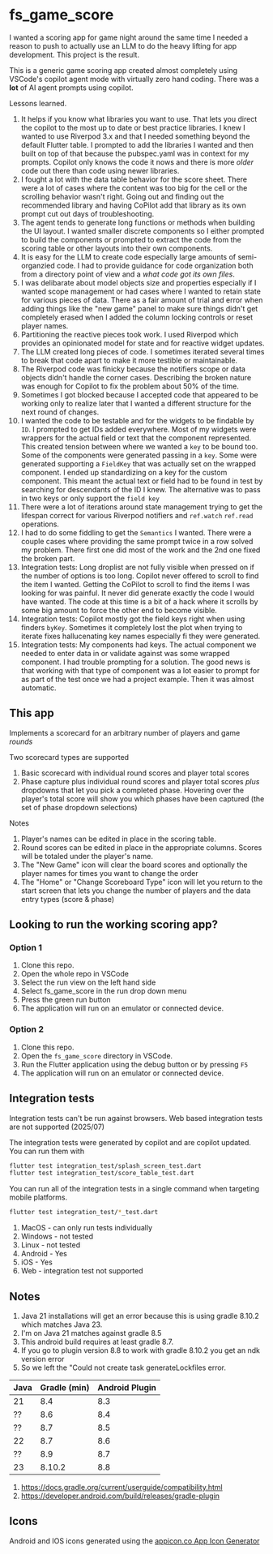 # fs_game_score

I wanted a scoring app for game night around the same time I needed a reason to push to actually use an LLM to do the heavy lifting for app development.  This project is the result.

This is a generic game scoring app created almost completely using VSCode's copilot agent mode with virtually zero hand coding.  There was a **lot** of AI agent prompts using copilot.

Lessons learned.

1. It helps if you know what libraries you want to use. That lets you direct the copilot to the most up to date or best practice libraries.  I knew I wanted to use Riverpod 3.x and that I needed something beyond the default Flutter table. I prompted to add the libraries I wanted and then built on top of that because the pubspec.yaml was in context for my prompts. Copilot only knows the code it nows and there is more _older_ code out there than code using newer libraries.
2. I fought a lot with the data table behavior for the score sheet. There were a lot of cases where the content was too big for the cell or the scrolling behavior wasn't right.  Going out and finding out the recommended library and having CoPilot add that library as its own prompt cut out days of troubleshooting.
3. The agent tends to generate long functions or methods when building the UI layout. I wanted smaller discrete components so I either prompted to build the components or prompted to extract the code from the scoring table or other layouts into their own components.
4. It is easy for the LLM to create code especially large amounts of semi-organzied code. I had to provide guidance for code organization both from a directory point of view and a _what code got its own files_.
5. I was delibarate about model objects size and properties especially if I wanted scope management or had cases where I wanted to retain state for various pieces of data.  There as a fair amount of trial and error when adding things like the "new game" panel to make sure things didn't get completely erased when I added the column locking controls or reset player names.
6. Partitioning the reactive pieces took work. I used Riverpod which provides an opinionated model for state and for reactive widget updates.
7. The LLM created long pieces of code.  I sometimes iterated several times to break that code apart to make it more testible or maintainable.
8. The Riverpod code was finicky because the notifiers scope or data objects didn't handle the corner cases.  Describing the broken nature was enough for Copilot to fix the problem about 50% of the time.
9. Sometimes I got blocked because I accepted code that appeared to be working only to realize later that I wanted a different structure for the next round of changes.
10. I wanted the code to be testable and for the widgets to be findable by `ID`. I prompted to get IDs added everywhere. Most of my widgets were wrappers for the actual field or text that the component represented.  This created tension between where we wanted a `key` to be bound too.  Some of the components were generated passing in a `key`.  Some were generated supporting a `FieldKey` that was actually set on the wrapped component. I ended up standardizing on a key for the custom component.  This meant the actual text or field had to be found in test by searching for descendants of the ID I knew. The alternative was to pass in two keys or only support the `field key`
11. There were a lot of iterations around state management trying to get the lifespan correct for various Riverpod notifiers and `ref.watch` `ref.read` operations.
12. I had to do some fiddling to get the `Semantics` I wanted.  There were a couple cases where providing the same prompt twice in a row solved my problem.  There first one did most of the work and the 2nd one fixed the broken part.
13. Integration tests: Long droplist are not fully visible when pressed on if the number of options is too long. Copilot never offered to scroll to find the item I wanted. Getting the CoPilot to scroll to find the items I was looking for was painful.  It never did generate exactly the code I would have wanted. The code at this time is a bit of a hack where it scrolls by some big amount to force the other end to become visible.
14. Integration tests: Copilot mostly got the field keys right when using finders `byKey`. Sometimes it completely lost the plot when trying to iterate fixes hallucenating key names especially fi they were generated.
15. Integration tests: My components had keys.  The actual component we needed to enter data in or validate against was some wrapped component. I had trouble prompting for a solution. The good news is that working with that type of component was a lot easier to prompt for as part of the test once we had a project example. Then it was almost automatic.

## This app

Implements a scorecard for an arbitrary number of players and game _rounds_

Two scorecard types are supported

1. Basic scorecard with individual round scores and player total scores
2. Phase capture plus individual round scores and player total scores _plus_ dropdowns that let you pick a completed phase.  Hovering over the player's total score will show you which phases have been captured (the set of phase dropdown selections)

Notes

1. Player's names can be edited in place in the scoring table.
2. Round scores can be edited in place in the appropriate columns.  Scores will be totaled under the player's name.
3. The "New Game" icon will clear the board scores and optionally the player names for times you want to change the order
4. The "Home" or "Change Scoreboard Type" icon will let you return to the start screen that lets you change the number of players and the data entry types (score & phase)

## Looking to run the working scoring app?

### Option 1

1. Clone this repo.
2. Open the whole repo in VSCode
3. Select the run view on the left hand side
4. Select fs_game_score in the run drop down menu
5. Press the green run button
6. The application will run on an emulator or connected device.

### Option 2

1. Clone this repo.
2. Open the `fs_game_score` directory in VSCode.
3. Run the Flutter application using the debug button or by pressing `F5`
4. The application will run on an emulator or connected device.

## Integration tests

Integration tests can't be run against browsers.  Web based integration tests are not supported (2025/07)

The integration tests were generated by copilot and are copilot updated.  You can run them with

```bash
flutter test integration_test/splash_screen_test.dart
flutter test integration_test/score_table_test.dart
```

You can run all of the integration tests in a single command when targeting mobile platforms.

```bash
flutter test integration_test/*_test.dart
```

1. MacOS - can only run tests individually
2. Windows - not tested
3. Linux - not tested
4. Android - Yes
5. iOS - Yes
6. Web - integration test not supported

## Notes

1. Java 21 installations will get an error because this is using gradle 8.10.2 which matches Java 23.
2. I'm on Java 21 matches against gradle 8.5
3. This android build requires at least gradle 8.7.
4. If you go to plugin version 8.8 to work with gradle 8.10.2 you get an ndk version error
5. So we left the "Could not create task generateLockfiles error.

| Java | Gradle (min) | Android Plugin |
| ---- | ------------ | -------------- |
| 21   | 8.4          | 8.3            |
| ??   | 8.6          | 8.4            |
| ??   | 8.7          | 8.5            |
| 22   | 8.7          | 8.6            |
| ??   | 8.9          | 8.7            |
| 23   | 8.10.2       | 8.8            |

1. <https://docs.gradle.org/current/userguide/compatibility.html>
2. <https://developer.android.com/build/releases/gradle-plugin>

## Icons

Android and IOS icons generated using the [appicon.co App Icon Generator](https://www.appicon.co/)
